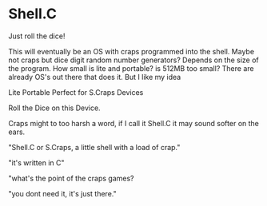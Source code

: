 # Shell.C

Just roll the dice!

This will eventually be an OS with craps programmed into the shell.
Maybe not craps but dice digit random number generators?
Depends on the size of the program.
How small is lite and portable?
is 512MB too small?
There are already OS's out there that does it.
But I like my idea

Lite Portable Perfect for S.Craps Devices

Roll the Dice on this Device.

Craps might to too harsh a word, if I call it Shell.C it may sound softer on the ears.

"Shell.C or S.Craps, a little shell with a load of crap."

"it's written in C"

"what's the point of the craps games?

"you dont need it, it's just there."
